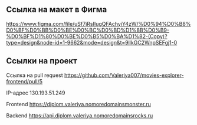 ## Ссылка на макет в Фигма

https://www.figma.com/file/uSf7jRsIIugQFAchyiY4zW/%D0%94%D0%B8%D0%BF%D0%BB%D0%BE%D0%BC%D0%BD%D1%8B%D0%B9-%D0%BF%D1%80%D0%BE%D0%B5%D0%BA%D1%82-(Copy)?type=design&node-id=1-9662&mode=design&t=9llkGC2WnpSEFgj1-0

## Ссылки на проект

Ссылка на pull request https://github.com/Valeriya007/movies-explorer-frontend/pull/5

IP-адрес 130.193.51.249

Frontend https://diplom.valeriya.nomoredomainsmonster.ru

Backend https://api.diplom.valeriya.nomoredomainsrocks.ru
